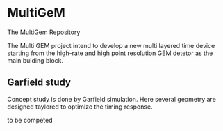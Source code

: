 MultiGeM
========

The MultiGem Repository

The Multi GEM project intend to develop a new multi layered time device 
starting from the high-rate and high point resolution GEM detetor as the
main buiding block. 

Garfield study
-------------
Concept study is done by Garfield simulation. Here several geometry are 
designed taylored to optimize the timing response.

to be competed


